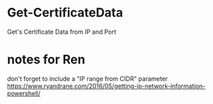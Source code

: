 # Get-CertificateData
Get's Certificate Data from IP and Port

# notes for Ren
don't forget to include a "IP range from CIDR" parameter
https://www.ryandrane.com/2016/05/getting-ip-network-information-powershell/
